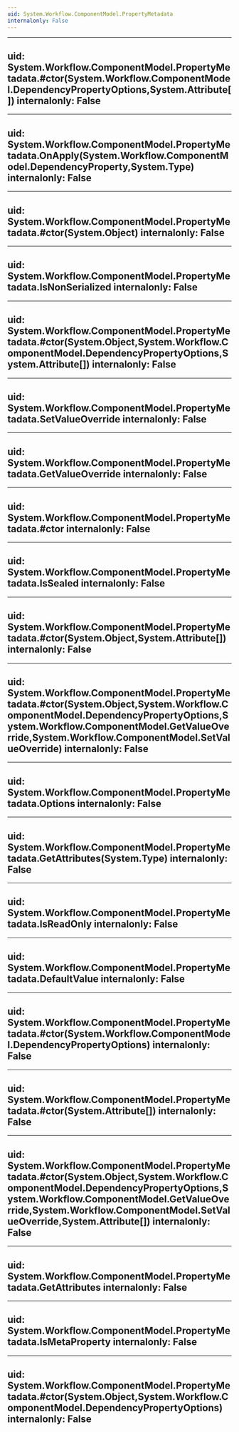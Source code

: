 ```yaml
---
uid: System.Workflow.ComponentModel.PropertyMetadata
internalonly: False
---
```


---
uid: System.Workflow.ComponentModel.PropertyMetadata.#ctor(System.Workflow.ComponentModel.DependencyPropertyOptions,System.Attribute[])
internalonly: False
---

---
uid: System.Workflow.ComponentModel.PropertyMetadata.OnApply(System.Workflow.ComponentModel.DependencyProperty,System.Type)
internalonly: False
---

---
uid: System.Workflow.ComponentModel.PropertyMetadata.#ctor(System.Object)
internalonly: False
---

---
uid: System.Workflow.ComponentModel.PropertyMetadata.IsNonSerialized
internalonly: False
---

---
uid: System.Workflow.ComponentModel.PropertyMetadata.#ctor(System.Object,System.Workflow.ComponentModel.DependencyPropertyOptions,System.Attribute[])
internalonly: False
---

---
uid: System.Workflow.ComponentModel.PropertyMetadata.SetValueOverride
internalonly: False
---

---
uid: System.Workflow.ComponentModel.PropertyMetadata.GetValueOverride
internalonly: False
---

---
uid: System.Workflow.ComponentModel.PropertyMetadata.#ctor
internalonly: False
---

---
uid: System.Workflow.ComponentModel.PropertyMetadata.IsSealed
internalonly: False
---

---
uid: System.Workflow.ComponentModel.PropertyMetadata.#ctor(System.Object,System.Attribute[])
internalonly: False
---

---
uid: System.Workflow.ComponentModel.PropertyMetadata.#ctor(System.Object,System.Workflow.ComponentModel.DependencyPropertyOptions,System.Workflow.ComponentModel.GetValueOverride,System.Workflow.ComponentModel.SetValueOverride)
internalonly: False
---

---
uid: System.Workflow.ComponentModel.PropertyMetadata.Options
internalonly: False
---

---
uid: System.Workflow.ComponentModel.PropertyMetadata.GetAttributes(System.Type)
internalonly: False
---

---
uid: System.Workflow.ComponentModel.PropertyMetadata.IsReadOnly
internalonly: False
---

---
uid: System.Workflow.ComponentModel.PropertyMetadata.DefaultValue
internalonly: False
---

---
uid: System.Workflow.ComponentModel.PropertyMetadata.#ctor(System.Workflow.ComponentModel.DependencyPropertyOptions)
internalonly: False
---

---
uid: System.Workflow.ComponentModel.PropertyMetadata.#ctor(System.Attribute[])
internalonly: False
---

---
uid: System.Workflow.ComponentModel.PropertyMetadata.#ctor(System.Object,System.Workflow.ComponentModel.DependencyPropertyOptions,System.Workflow.ComponentModel.GetValueOverride,System.Workflow.ComponentModel.SetValueOverride,System.Attribute[])
internalonly: False
---

---
uid: System.Workflow.ComponentModel.PropertyMetadata.GetAttributes
internalonly: False
---

---
uid: System.Workflow.ComponentModel.PropertyMetadata.IsMetaProperty
internalonly: False
---

---
uid: System.Workflow.ComponentModel.PropertyMetadata.#ctor(System.Object,System.Workflow.ComponentModel.DependencyPropertyOptions)
internalonly: False
---
